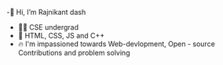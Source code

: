 -🙏 Hi, I’m Rajnikant dash
- 🧑‍🎓 CSE undergrad
- 🌱 HTML, CSS, JS and C++
- 🔥 I'm impassioned towards Web-devlopment, Open - source Contributions and problem solving
<!---
Rajni2002/Rajni2002 is a ✨ special ✨ repository because its `README.md` (this file) appears on your GitHub profile.
You can click the Preview link to take a look at your changes.
--->
